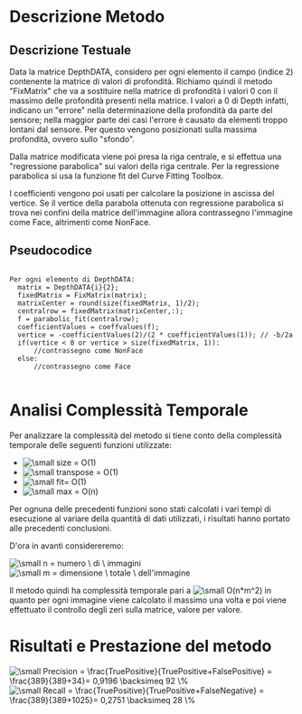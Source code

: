 # Descrizione Metodo
## Descrizione Testuale
Data la matrice DepthDATA, considero per ogni elemento il campo (indice 2) contenente la matrice di valori di profondità.
Richiamo quindi il metodo "FixMatrix" che va a sostituire nella matrice di profondità i valori 0 con il massimo delle profondità presenti nella matrice.
I valori a 0 di Depth infatti, indicano un "errore" nella determinazione della profondità da parte del sensore; nella maggior parte dei casi l'errore è causato da elementi troppo lontani dal sensore. Per questo vengono posizionati sulla massima profondità, ovvero sullo "sfondo".

Dalla matrice modificata viene poi presa la riga centrale, e si effettua una "regressione parabolica" sui valori della riga centrale.
Per la regressione parabolica si usa la funzione fit del Curve Fitting Toolbox.

I coefficienti vengono poi usati per calcolare la posizione in ascissa del vertice.
Se il vertice della parabola ottenuta con regressione parabolica si trova nei confini della matrice dell'immagine allora contrassegno l'immagine come Face, altrimenti come NonFace.

## Pseudocodice
```

Per ogni elemento di DepthDATA:
  matrix = DepthDATA{i}{2}; 
  fixedMatrix = FixMatrix(matrix);
  matrixCenter = round(size(fixedMatrix, 1)/2);
  centralrow = fixedMatrix(matrixCenter,:);
  f = parabolic_fit(centralrow);
  coefficientValues = coeffvalues(f);
  vertice = -coefficientValues(2)/(2 * coefficientValues(1)); // -b/2a
  if(vertice < 0 or vertice > size(fixedMatrix, 1)):
      //contrassegno come NonFace
  else:
      //contrassegno come Face
      
```

# Analisi Complessità Temporale
Per analizzare la complessità del metodo si tiene conto della complessità temporale delle seguenti funzioni utilizzate:
- <img src="https://latex.codecogs.com/svg.latex?\small&space;size&space;=&space;O(1)" title="\small size = O(1)" />
- <img src="https://latex.codecogs.com/svg.latex?\small&space;transpose&space;=&space;O(1)" title="\small transpose = O(1)" />
- <img src="https://latex.codecogs.com/svg.latex?\small&space;fit=&space;O(1)" title="\small fit= O(1)" />
- <img src="https://latex.codecogs.com/svg.latex?\small&space;max&space;=&space;O(n)" title="\small max = O(n)" />

Per ognuna delle precedenti funzioni sono stati calcolati i vari tempi di esecuzione al variare della quantità di dati utilizzati, i risultati hanno portato alle precedenti conclusioni.

D'ora in avanti considereremo: 

<img src="https://latex.codecogs.com/svg.latex?\small&space;n&space;=&space;numero&space;\&space;di&space;\&space;immagini" title="\small n = numero \ di \ immagini" />    

<img src="https://latex.codecogs.com/svg.latex?\small&space;m&space;=&space;dimensione&space;\&space;totale&space;\&space;dell'immagine" title="\small m = dimensione \ totale \ dell'immagine" />

Il metodo quindi ha complessità temporale pari a  <img src="https://latex.codecogs.com/svg.latex?\small&space;O(n*m^2)" title="\small O(n*m^2)" />  in quanto per ogni immagine viene calcolato il massimo una volta e poi viene effettuato il controllo degli zeri sulla matrice, valore per valore.

# Risultati e Prestazione del metodo
<img src="https://latex.codecogs.com/svg.latex?\small&space;Precision&space;=&space;\frac{TruePositive}{TruePositive&plus;FalsePositive}&space;=&space;\frac{389}{389&plus;34}=&space;0,9196&space;\backsimeq&space;92&space;\%" title="\small Precision = \frac{TruePositive}{TruePositive+FalsePositive} = \frac{389}{389+34}= 0,9196 \backsimeq 92 \%" />


<img src="https://latex.codecogs.com/svg.latex?\small&space;Recall&space;=&space;\frac{TruePositive}{TruePositive&plus;FalseNegative}&space;=&space;\frac{389}{389&plus;1025}=&space;0,2751&space;\backsimeq&space;28&space;\%" title="\small Recall = \frac{TruePositive}{TruePositive+FalseNegative} = \frac{389}{389+1025}= 0,2751 \backsimeq 28 \%" />
